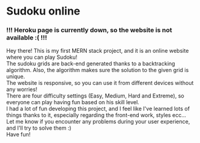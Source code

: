 # Sudoku online
### !!! Heroku page is currently down, so the website is not available :( !!!
Hey there! This is my first MERN stack project, and it is an online website where you can play Sudoku! <br/>
The sudoku grids are back-end generated thanks to a backtracking algorithm. Also, the algorithm makes sure the solution to the given grid is unique. <br/>
The website is responsive, so you can use it from different devices without any worries! <br/>
There are four difficulty settings (Easy, Medium, Hard and Extreme), so everyone can play having fun based on his skill level. <br/>
I had a lot of fun developing this project, and I feel like I've learned lots of things thanks to it, especially regarding the front-end work, styles ecc... <br />
Let me know if you encounter any problems during your user experience, and I'll try to solve them :) <br/>
Have fun!

